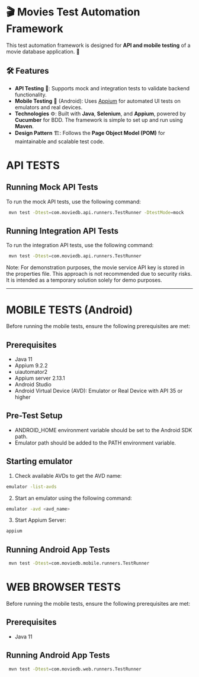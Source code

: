 # 🎬 Movies Test Automation Framework

This test automation framework is designed for **API and mobile testing** of a movie database application. 🚀

## 🛠️ Features

- **API Testing** 🧪: Supports mock and integration tests to validate backend functionality.
- **Mobile Testing** 📱 (Android): Uses [Appium](http://appium.io/) for automated UI tests on emulators and real devices.
- **Technologies** ⚙️: Built with **Java**, **Selenium**, and **Appium**, powered by **Cucumber** for BDD. The framework is simple to set up and run using **Maven**.
- **Design Pattern** 🏗️: Follows the **Page Object Model (POM)** for maintainable and scalable test code.


# API TESTS

## Running Mock API Tests
To run the mock API tests, use the following command:
```bash
 mvn test -Dtest=com.moviedb.api.runners.TestRunner -DtestMode=mock
```

## Running Integration API Tests

To run the integration API tests, use the following command:
```bash
 mvn test -Dtest=com.moviedb.api.runners.TestRunner
 ```
 
Note: For demonstration purposes, the movie service API key is stored in the properties file. This approach is not recommended due to security risks. It is intended as a temporary solution solely for demo purposes.
***

# MOBILE TESTS (Android)
Before running the mobile tests, ensure the following prerequisites are met:

## Prerequisites
- Java 11
- Appium 9.2.2
- uiautomator2
- Appium server 2.13.1
- Android Studio
- Android Virtual Device (AVD): Emulator or Real Device with API 35 or higher

## Pre-Test Setup
- ANDROID_HOME environment variable should be set to the Android SDK path.
- Emulator path should be added to the PATH environment variable.

## Starting emulator
1) Check available AVDs to get the AVD name:
  ```bash
  emulator -list-avds
  ```
  
2) Start an emulator using the following command:
```bash 
emulator -avd <avd_name>
```

3) Start Appium Server:
```bash
appium
```

## Running Android App Tests
```bash
 mvn test -Dtest=com.moviedb.mobile.runners.TestRunner
```

# WEB BROWSER TESTS
Before running the mobile tests, ensure the following prerequisites are met:

## Prerequisites
- Java 11

## Running Android App Tests
```bash
 mvn test -Dtest=com.moviedb.web.runners.TestRunner
```